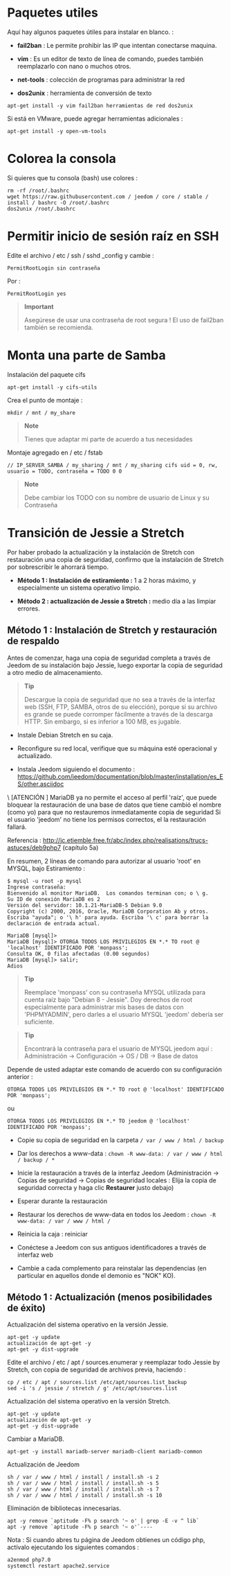 Paquetes utiles 
==============

Aquí hay algunos paquetes útiles para instalar en blanco. :

-   **fail2ban** : Le permite prohibir las IP que intentan conectarse
    maquina.

-   **vim** : Es un editor de texto de línea de comando, puedes
    también reemplazarlo con nano o muchos otros.

-   **net-tools** : colección de programas para administrar la red

-   **dos2unix** : herramienta de conversión de texto

<!-- -->

    apt-get install -y vim fail2ban herramientas de red dos2unix

Si está en VMware, puede agregar herramientas adicionales
:

    apt-get install -y open-vm-tools

Colorea la consola 
====================

Si quieres que tu consola (bash) use colores :

    rm -rf /root/.bashrc
    wget https://raw.githubusercontent.com / jeedom / core / stable / install / bashrc -O /root/.bashrc
    dos2unix /root/.bashrc

Permitir inicio de sesión raíz en SSH 
==================================

Edite el archivo / etc / ssh / sshd \_config y cambie :

    PermitRootLogin sin contraseña

Por :

    PermitRootLogin yes

> **Important**
>
> Asegúrese de usar una contraseña de root segura ! El uso de
> fail2ban también se recomienda.

Monta una parte de Samba 
=======================

Instalación del paquete cifs

    apt-get install -y cifs-utils

Crea el punto de montaje :

    mkdir / mnt / my_share

> **Note**
>
> Tienes que adaptar mi parte de acuerdo a tus necesidades

Montaje agregado en / etc / fstab

    // IP_SERVER_SAMBA / my_sharing / mnt / my_sharing cifs uid = 0, rw, usuario = TODO, contraseña = TODO 0 0

> **Note**
>
> Debe cambiar los TODO con su nombre de usuario de Linux y su
> Contraseña

Transición de Jessie a Stretch 
===========================

Por haber probado la actualización y la instalación de Stretch con restauración
una copia de seguridad, confirmo que la instalación de Stretch por
sobrescribir le ahorrará tiempo.

-   **Método 1 : Instalación de estiramiento :** 1 a 2 horas máximo, y
    especialmente un sistema operativo limpio.

-   **Método 2 : actualización de Jessie a Stretch :** medio día a las
    limpiar errores.

Método 1 : Instalación de Stretch y restauración de respaldo 
-----------------------------------------------------------------

Antes de comenzar, haga una copia de seguridad completa a través de Jeedom de su
instalación bajo Jessie, luego exportar la copia de seguridad a otro
medio de almacenamiento.

> **Tip**
>
> Descargue la copia de seguridad que no sea a través de la interfaz web (SSH, FTP,
> SAMBA, otros de su elección), porque si su archivo es grande
> se puede corromper fácilmente a través de la descarga HTTP.
> Sin embargo, si es inferior a 100 MB, es jugable.

-   Instale Debian Stretch en su caja.

-   Reconfigure su red local, verifique que su máquina esté
    operacional y actualizado.

-   Instala Jeedom siguiendo el documento :
    <https://github.com/jeedom/documentation/blob/master/installation/es_ES/other.asciidoc>

\ [ATENCIÓN \] MariaDB ya no permite el acceso al perfil 'raíz', que
puede bloquear la restauración de una base de datos que tiene
cambió el nombre (como yo) para que no restauremos inmediatamente
copia de seguridad Si el usuario 'jeedom' no tiene los permisos correctos, el
la restauración fallará.

Referencia :
<http://jc.etiemble.free.fr/abc/index.php/realisations/trucs-astuces/deb9php7>
(capítulo 5a)

En resumen, 2 líneas de comando para autorizar al usuario 'root' en
MYSQL, bajo Estiramiento :

    $ mysql -u root -p mysql
    Ingrese contraseña:
    Bienvenido al monitor MariaDB.  Los comandos terminan con; o \ g.
    Su ID de conexión MariaDB es 2
    Versión del servidor: 10.1.21-MariaDB-5 Debian 9.0
    Copyright (c) 2000, 2016, Oracle, MariaDB Corporation Ab y otros.
    Escriba "ayuda"; o '\ h' para ayuda. Escriba '\ c' para borrar la declaración de entrada actual.

    MariaDB [mysql]>
    MariaDB [mysql]> OTORGA TODOS LOS PRIVILEGIOS EN *.* TO root @ 'localhost' IDENTIFICADO POR 'monpass';
    Consulta OK, 0 filas afectadas (0.00 segundos)
    MariaDB [mysql]> salir;
    Adios

> **Tip**
>
> Reemplace 'monpass' con su contraseña MYSQL utilizada para
> cuenta raíz bajo "Debian 8 - Jessie". Doy derechos de root
> especialmente para administrar mis bases de datos con 'PHPMYADMIN', pero darles a
> el usuario MYSQL 'jeedom' debería ser suficiente.

> **Tip**
>
> Encontrará la contraseña para el usuario de MYSQL jeedom aquí :
> Administración → Configuración → OS / DB → Base de datos

Depende de usted adaptar este comando de acuerdo con su configuración
anterior :

    OTORGA TODOS LOS PRIVILEGIOS EN *.* TO root @ 'localhost' IDENTIFICADO POR 'monpass';

ou

    OTORGA TODOS LOS PRIVILEGIOS EN *.* TO jeedom @ 'localhost' IDENTIFICADO POR 'monpass';

-   Copie su copia de seguridad en la carpeta `/ var / www / html / backup`

-   Dar los derechos a www-data :
    `chown -R www-data: / var / www / html / backup / * `

-   Inicie la restauración a través de la interfaz Jeedom (Administración →
    Copias de seguridad → Copias de seguridad locales : Elija la copia de seguridad correcta
    y haga clic **Restaurer** justo debajo)

-   Esperar durante la restauración

-   Restaurar los derechos de www-data en todos los Jeedom :
    `chown -R www-data: / var / www / html / `

-   Reinicia la caja : reiniciar

-   Conéctese a Jeedom con sus antiguos identificadores a través de
    interfaz web

-   Cambie a cada complemento para reinstalar las dependencias (en particular
    en aquellos donde el demonio es "NOK" KO).

Método 1 : Actualización (menos posibilidades de éxito) 
-----------------------------------------------

Actualización del sistema operativo en la versión Jessie.

    apt-get -y update
    actualización de apt-get -y
    apt-get -y dist-upgrade

Edite el archivo / etc / apt / sources.enumerar y reemplazar todo
Jessie by Stretch, con copia de seguridad de archivos previa, haciendo :

    cp / etc / apt / sources.list /etc/apt/sources.list_backup
    sed -i 's / jessie / stretch / g' /etc/apt/sources.list

Actualización del sistema operativo en la versión Stretch.

    apt-get -y update
    actualización de apt-get -y
    apt-get -y dist-upgrade

Cambiar a MariaDB.

    apt-get -y install mariadb-server mariadb-client mariadb-common

Actualización de Jeedom

    sh / var / www / html / install / install.sh -s 2
    sh / var / www / html / install / install.sh -s 5
    sh / var / www / html / install / install.sh -s 7
    sh / var / www / html / install / install.sh -s 10

Eliminación de bibliotecas innecesarias.

    apt -y remove `aptitude -F% p search '~ o' | grep -E -v ^ lib`
    apt -y remove `aptitude -F% p search '~ o'`----

Nota : Si cuando abres tu página de Jeedom obtienes un código php, actívalo ejecutando los siguientes comandos :

    a2enmod php7.0 
    systemctl restart apache2.service

